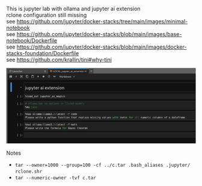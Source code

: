 This is jupyter lab with ollama and jupyter ai extension    
  rclone configuration still missing    
  see https://github.com/jupyter/docker-stacks/tree/main/images/minimal-notebook    
  see https://github.com/jupyter/docker-stacks/blob/main/images/base-notebook/Dockerfile    
  see https://github.com/jupyter/docker-stacks/blob/main/images/docker-stacks-foundation/Dockerfile    
  see https://github.com/krallin/tini#why-tini    

![Alt text](pictures/ai_jupyterlab.png)

Notes
  - `tar --owner=1000 --group=100 -cf ../c.tar .bash_aliases .jupyter/ rclone.shr`    
  - `tar --numeric-owner -tvf c.tar`    

